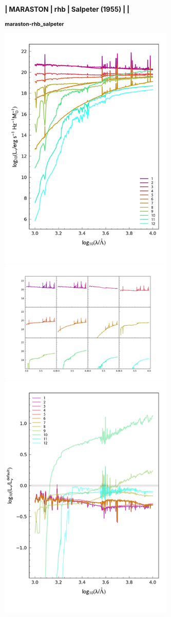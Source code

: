 
## | MARASTON | rhb | Salpeter (1955) |  |
### maraston-rhb_salpeter
![](../figs/Wilkins22-v0.3_maraston-rhb_salpeter_all.png)
![](../figs/Wilkins22-v0.3_maraston-rhb_salpeter_individual.png)
![](../figs/Wilkins22-v0.3_maraston-rhb_salpeter_comparison.png)
    